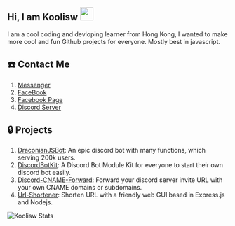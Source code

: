## Hi, I am Koolisw <img src="https://cdn.jsdelivr.net/gh/RealKoolisw/image@main/assets/366AC744-A6F9-4653-B771-C715645A0C1C.gif" width="30px">

I am a cool coding and devloping learner from Hong Kong, I wanted to make more cool and fun Github projects for everyone. Mostly best in javascript.

## :telephone: Contact Me

1. [Messenger](https://m.me/realkoolisw)
2. [FaceBook](https://www.facebook.com/realkoolisw)
3. [Facebook Page](https://www.facebook.com/koolisw/)
4. [Discord Server](https://discord.koolisw.tk/)

## :lock: Projects

1. [DraconianJSBot](https://github.com/RealKoolisw/DraconianJSBot): An epic discord bot with many functions, which serving 200k users.
2. [DiscordBotKit](https://github.com/RealKoolisw/DiscordBotKit): A Discord Bot Module Kit for everyone to start their own discord bot easily.
3. [Discord-CNAME-Forward](https://github.com/RealKoolisw/discord-server-forward-url): Forward your discord server invite URL with your own CNAME domains or subdomains.
4. [Url-Shortener](https://github.com/RealKoolisw/shortenurl-web): Shorten URL with a friendly web GUI based in Express.js and Nodejs.

![Koolisw Stats](https://github-readme-stats-koolisw.vercel.app/api?username=realkoolisw&bg_color=30,e96443,904e95&title_color=fff&text_color=fff)

<!--
**RealKoolisw/RealKoolisw** is a ✨ _special_ ✨ repository because its `README.md` (this file) appears on your GitHub profile.

Here are some ideas to get you started:

- 🔭 I’m currently working on ...
- 🌱 I’m currently learning ...
- 👯 I’m looking to collaborate on ...
- 🤔 I’m looking for help with ...
- 💬 Ask me about ...
- 📫 How to reach me: ...
- 😄 Pronouns: ...
- ⚡ Fun fact: ...
-->
